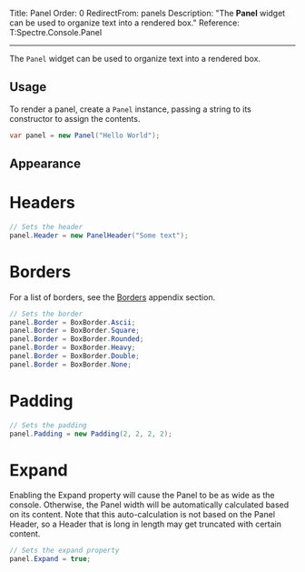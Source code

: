 Title: Panel
Order: 0
RedirectFrom: panels
Description: "The **Panel** widget can be used to organize text into a rendered box."
Reference: T:Spectre.Console.Panel

---

The `Panel` widget can be used to organize text into a rendered box.

<?# AsciiCast cast="panel" /?>

## Usage

To render a panel, create a `Panel` instance, passing a string to its constructor to assign the contents.

```csharp
var panel = new Panel("Hello World");
```

## Appearance

# Headers

```csharp
// Sets the header
panel.Header = new PanelHeader("Some text");
```

# Borders

For a list of borders, see the [Borders](xref:borders) appendix section.

```csharp
// Sets the border
panel.Border = BoxBorder.Ascii;
panel.Border = BoxBorder.Square;
panel.Border = BoxBorder.Rounded;
panel.Border = BoxBorder.Heavy;
panel.Border = BoxBorder.Double;
panel.Border = BoxBorder.None;
```

# Padding

```csharp
// Sets the padding
panel.Padding = new Padding(2, 2, 2, 2);
```

# Expand

Enabling the Expand property will cause the Panel to be as wide as the console. 
Otherwise, the Panel width will be automatically calculated based on its content.
Note that this auto-calculation is not based on the Panel Header, so a Header that
is long in length may get truncated with certain content.

```csharp
// Sets the expand property
panel.Expand = true;
```
